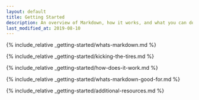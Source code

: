 ```yaml
---
layout: default
title: Getting Started
description: An overview of Markdown, how it works, and what you can do with it.
last_modified_at: 2019-08-10
---
```


{% include_relative _getting-started/whats-markdown.md %}

{% include_relative _getting-started/kicking-the-tires.md %}

{% include_relative _getting-started/how-does-it-work.md %}

{% include_relative _getting-started/whats-markdown-good-for.md %}

{% include_relative _getting-started/additional-resources.md %}
